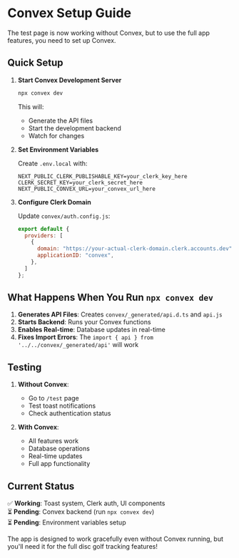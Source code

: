 # Convex Setup Guide

The test page is now working without Convex, but to use the full app features, you need to set up Convex.

## Quick Setup

1. **Start Convex Development Server**
   ```bash
   npx convex dev
   ```
   
   This will:
   - Generate the API files
   - Start the development backend
   - Watch for changes

2. **Set Environment Variables**
   
   Create `.env.local` with:
   ```env
   NEXT_PUBLIC_CLERK_PUBLISHABLE_KEY=your_clerk_key_here
   CLERK_SECRET_KEY=your_clerk_secret_here
   NEXT_PUBLIC_CONVEX_URL=your_convex_url_here
   ```

3. **Configure Clerk Domain**
   
   Update `convex/auth.config.js`:
   ```js
   export default {
     providers: [
       {
         domain: "https://your-actual-clerk-domain.clerk.accounts.dev",
         applicationID: "convex",
       },
     ]
   };
   ```

## What Happens When You Run `npx convex dev`

1. **Generates API Files**: Creates `convex/_generated/api.d.ts` and `api.js`
2. **Starts Backend**: Runs your Convex functions
3. **Enables Real-time**: Database updates in real-time
4. **Fixes Import Errors**: The `import { api } from '../../convex/_generated/api'` will work

## Testing

1. **Without Convex**: 
   - Go to `/test` page
   - Test toast notifications
   - Check authentication status

2. **With Convex**:
   - All features work
   - Database operations
   - Real-time updates
   - Full app functionality

## Current Status

✅ **Working**: Toast system, Clerk auth, UI components  
⏳ **Pending**: Convex backend (run `npx convex dev`)  
⏳ **Pending**: Environment variables setup  

The app is designed to work gracefully even without Convex running, but you'll need it for the full disc golf tracking features!

